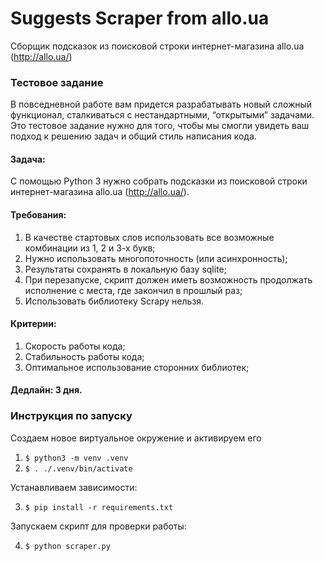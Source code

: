 # Suggests Scraper from allo.ua
Сборщик подсказок из поисковой строки интернет-магазина allo.ua (http://allo.ua/)

### Тестовое задание

В повседневной работе вам придется разрабатывать новый сложный функционал, сталкиваться с нестандартными, “открытыми” задачами.
Это тестовое задание нужно для того, чтобы мы смогли увидеть ваш подход к решению задач и общий стиль написания кода.

#### Задача:
С помощью Python 3 нужно собрать подсказки из поисковой строки интернет-магазина allo.ua (http://allo.ua/).

#### Требования:
1. В качестве стартовых слов использовать все возможные комбинации из 1, 2 и 3-х букв;
2. Нужно использовать многопоточность (или асинхронность);
3. Результаты сохранять в локальную базу sqlite;
4. При перезапуске, скрипт должен иметь возможность продолжать исполнение с места, где закончил в прошлый раз;
5. Использовать библиотеку Scrapy нельзя.

#### Критерии:
1. Скорость работы кода;
2. Стабильность работы кода;
3. Оптимальное использование сторонних библиотек;

#### Дедлайн: 3 дня.

### Инструкция по запуску

Создаем новое виртуальное окружение и активируем его

1. `$ python3 -m venv .venv`
2. `$ . ./.venv/bin/activate`

Устанавливаем зависимости:

3. `$ pip install -r requirements.txt`

Запускаем скрипт для проверки работы:

4. `$ python scraper.py`
